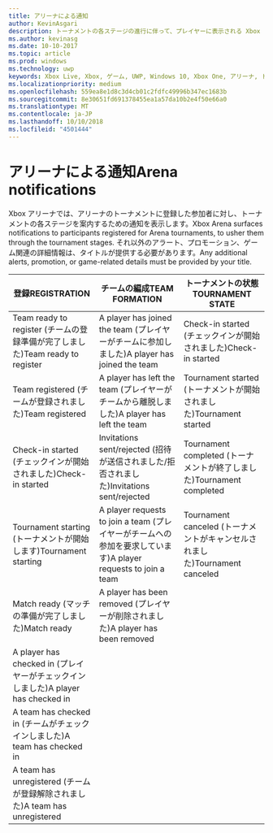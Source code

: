 ```yaml
---
title: アリーナによる通知
author: KevinAsgari
description: トーナメントの各ステージの進行に伴って、プレイヤーに表示される Xbox アリーナの通知について説明します。
ms.author: kevinasg
ms.date: 10-10-2017
ms.topic: article
ms.prod: windows
ms.technology: uwp
keywords: Xbox Live, Xbox, ゲーム, UWP, Windows 10, Xbox One, アリーナ, トーナメント, UX
ms.localizationpriority: medium
ms.openlocfilehash: 559ea8e1d8c3d4cb01c2fdfc49996b347ec1683b
ms.sourcegitcommit: 8e30651fd691378455ea1a57da10b2e4f50e66a0
ms.translationtype: MT
ms.contentlocale: ja-JP
ms.lasthandoff: 10/10/2018
ms.locfileid: "4501444"
---
```

# <a name="arena-notifications"></a><span data-ttu-id="cf7ae-104">アリーナによる通知</span><span class="sxs-lookup"><span data-stu-id="cf7ae-104">Arena notifications</span></span>

<span data-ttu-id="cf7ae-105">Xbox アリーナでは、アリーナのトーナメントに登録した参加者に対し、トーナメントの各ステージを案内するための通知を表示します。</span><span class="sxs-lookup"><span data-stu-id="cf7ae-105">Xbox Arena surfaces notifications to participants registered for Arena tournaments, to usher them through the tournament stages.</span></span> <span data-ttu-id="cf7ae-106">それ以外のアラート、プロモーション、ゲーム関連の詳細情報は、タイトルが提供する必要があります。</span><span class="sxs-lookup"><span data-stu-id="cf7ae-106">Any additional alerts, promotion, or game-related details must be provided by your title.</span></span>

<span data-ttu-id="cf7ae-107">登録</span><span class="sxs-lookup"><span data-stu-id="cf7ae-107">REGISTRATION</span></span> | <span data-ttu-id="cf7ae-108">チームの編成</span><span class="sxs-lookup"><span data-stu-id="cf7ae-108">TEAM FORMATION</span></span> | <span data-ttu-id="cf7ae-109">トーナメントの状態</span><span class="sxs-lookup"><span data-stu-id="cf7ae-109">TOURNAMENT STATE</span></span>
--- | --- | ---
<span data-ttu-id="cf7ae-110">Team ready to register (チームの登録準備が完了しました)</span><span class="sxs-lookup"><span data-stu-id="cf7ae-110">Team ready to register</span></span> | <span data-ttu-id="cf7ae-111">A player has joined the team (プレイヤーがチームに参加しました)</span><span class="sxs-lookup"><span data-stu-id="cf7ae-111">A player has joined the team</span></span> | <span data-ttu-id="cf7ae-112">Check-in started (チェックインが開始されました)</span><span class="sxs-lookup"><span data-stu-id="cf7ae-112">Check-in started</span></span>
<span data-ttu-id="cf7ae-113">Team registered (チームが登録されました)</span><span class="sxs-lookup"><span data-stu-id="cf7ae-113">Team registered</span></span> | <span data-ttu-id="cf7ae-114">A player has left the team (プレイヤーがチームから離脱しました)</span><span class="sxs-lookup"><span data-stu-id="cf7ae-114">A player has left the team</span></span> | <span data-ttu-id="cf7ae-115">Tournament started (トーナメントが開始されました)</span><span class="sxs-lookup"><span data-stu-id="cf7ae-115">Tournament started</span></span>
<span data-ttu-id="cf7ae-116">Check-in started (チェックインが開始されました)</span><span class="sxs-lookup"><span data-stu-id="cf7ae-116">Check-in started</span></span> | <span data-ttu-id="cf7ae-117">Invitations sent/rejected (招待が送信されました/拒否されました)</span><span class="sxs-lookup"><span data-stu-id="cf7ae-117">Invitations sent/rejected</span></span> | <span data-ttu-id="cf7ae-118">Tournament completed (トーナメントが終了しました)</span><span class="sxs-lookup"><span data-stu-id="cf7ae-118">Tournament completed</span></span>
<span data-ttu-id="cf7ae-119">Tournament starting (トーナメントが開始します)</span><span class="sxs-lookup"><span data-stu-id="cf7ae-119">Tournament starting</span></span> | <span data-ttu-id="cf7ae-120">A player requests to join a team (プレイヤーがチームへの参加を要求しています)</span><span class="sxs-lookup"><span data-stu-id="cf7ae-120">A player requests to join a team</span></span> | <span data-ttu-id="cf7ae-121">Tournament canceled (トーナメントがキャンセルされました)</span><span class="sxs-lookup"><span data-stu-id="cf7ae-121">Tournament canceled</span></span>
<span data-ttu-id="cf7ae-122">Match ready (マッチの準備が完了しました)</span><span class="sxs-lookup"><span data-stu-id="cf7ae-122">Match ready</span></span> | <span data-ttu-id="cf7ae-123">A player has been removed (プレイヤーが削除されました)</span><span class="sxs-lookup"><span data-stu-id="cf7ae-123">A player has been removed</span></span> |
<span data-ttu-id="cf7ae-124">A player has checked in (プレイヤーがチェックインしました)</span><span class="sxs-lookup"><span data-stu-id="cf7ae-124">A player has checked in</span></span> | |
<span data-ttu-id="cf7ae-125">A team has checked in (チームがチェックインしました)</span><span class="sxs-lookup"><span data-stu-id="cf7ae-125">A team has checked in</span></span> | |
<span data-ttu-id="cf7ae-126">A team has unregistered (チームが登録解除されました)</span><span class="sxs-lookup"><span data-stu-id="cf7ae-126">A team has unregistered</span></span> | |
